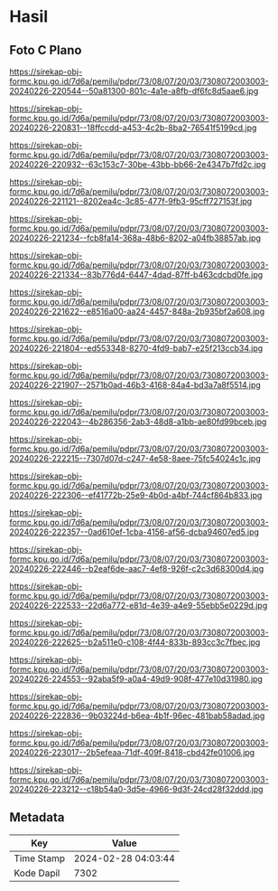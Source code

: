# Hasil

## Foto C Plano

https://sirekap-obj-formc.kpu.go.id/7d6a/pemilu/pdpr/73/08/07/20/03/7308072003003-20240226-220544--50a81300-801c-4a1e-a8fb-df6fc8d5aae6.jpg

https://sirekap-obj-formc.kpu.go.id/7d6a/pemilu/pdpr/73/08/07/20/03/7308072003003-20240226-220831--18ffccdd-a453-4c2b-8ba2-76541f5199cd.jpg

https://sirekap-obj-formc.kpu.go.id/7d6a/pemilu/pdpr/73/08/07/20/03/7308072003003-20240226-220932--63c153c7-30be-43bb-bb66-2e4347b7fd2c.jpg

https://sirekap-obj-formc.kpu.go.id/7d6a/pemilu/pdpr/73/08/07/20/03/7308072003003-20240226-221121--8202ea4c-3c85-477f-9fb3-95cff727153f.jpg

https://sirekap-obj-formc.kpu.go.id/7d6a/pemilu/pdpr/73/08/07/20/03/7308072003003-20240226-221234--fcb8fa14-368a-48b6-8202-a04fb38857ab.jpg

https://sirekap-obj-formc.kpu.go.id/7d6a/pemilu/pdpr/73/08/07/20/03/7308072003003-20240226-221334--83b776d4-6447-4dad-87ff-b463cdcbd0fe.jpg

https://sirekap-obj-formc.kpu.go.id/7d6a/pemilu/pdpr/73/08/07/20/03/7308072003003-20240226-221622--e8516a00-aa24-4457-848a-2b935bf2a608.jpg

https://sirekap-obj-formc.kpu.go.id/7d6a/pemilu/pdpr/73/08/07/20/03/7308072003003-20240226-221804--ed553348-8270-4fd9-bab7-e25f213ccb34.jpg

https://sirekap-obj-formc.kpu.go.id/7d6a/pemilu/pdpr/73/08/07/20/03/7308072003003-20240226-221907--2571b0ad-46b3-4168-84a4-bd3a7a8f5514.jpg

https://sirekap-obj-formc.kpu.go.id/7d6a/pemilu/pdpr/73/08/07/20/03/7308072003003-20240226-222043--4b286356-2ab3-48d8-a1bb-ae80fd99bceb.jpg

https://sirekap-obj-formc.kpu.go.id/7d6a/pemilu/pdpr/73/08/07/20/03/7308072003003-20240226-222215--7307d07d-c247-4e58-8aee-75fc54024c1c.jpg

https://sirekap-obj-formc.kpu.go.id/7d6a/pemilu/pdpr/73/08/07/20/03/7308072003003-20240226-222306--ef41772b-25e9-4b0d-a4bf-744cf864b833.jpg

https://sirekap-obj-formc.kpu.go.id/7d6a/pemilu/pdpr/73/08/07/20/03/7308072003003-20240226-222357--0ad610ef-1cba-4156-af56-dcba94607ed5.jpg

https://sirekap-obj-formc.kpu.go.id/7d6a/pemilu/pdpr/73/08/07/20/03/7308072003003-20240226-222446--b2eaf6de-aac7-4ef8-926f-c2c3d68300d4.jpg

https://sirekap-obj-formc.kpu.go.id/7d6a/pemilu/pdpr/73/08/07/20/03/7308072003003-20240226-222533--22d6a772-e81d-4e39-a4e9-55ebb5e0229d.jpg

https://sirekap-obj-formc.kpu.go.id/7d6a/pemilu/pdpr/73/08/07/20/03/7308072003003-20240226-222625--b2a511e0-c108-4f44-833b-893cc3c7fbec.jpg

https://sirekap-obj-formc.kpu.go.id/7d6a/pemilu/pdpr/73/08/07/20/03/7308072003003-20240226-224553--92aba5f9-a0a4-49d9-908f-477e10d31980.jpg

https://sirekap-obj-formc.kpu.go.id/7d6a/pemilu/pdpr/73/08/07/20/03/7308072003003-20240226-222836--9b03224d-b6ea-4b1f-96ec-481bab58adad.jpg

https://sirekap-obj-formc.kpu.go.id/7d6a/pemilu/pdpr/73/08/07/20/03/7308072003003-20240226-223017--2b5efeaa-71df-409f-8418-cbd42fe01006.jpg

https://sirekap-obj-formc.kpu.go.id/7d6a/pemilu/pdpr/73/08/07/20/03/7308072003003-20240226-223212--c18b54a0-3d5e-4966-9d3f-24cd28f32ddd.jpg


## Metadata

| Key        | Value               |
| ---------- | ------------------- |
| Time Stamp | 2024-02-28 04:03:44 |
| Kode Dapil | 7302                |




